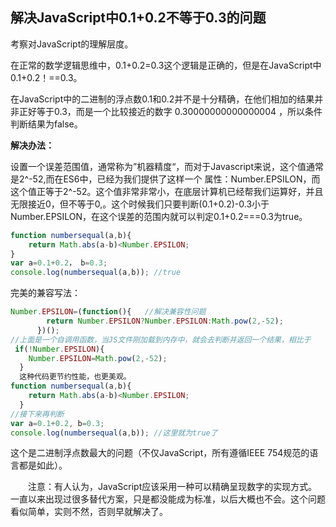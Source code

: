 ## 解决JavaScript中0.1+0.2不等于0.3的问题

考察对JavaScript的理解层度。

在正常的数学逻辑思维中，0.1+0.2=0.3这个逻辑是正确的，但是在JavaScript中0.1+0.2！==0.3。

在JavaScript中的二进制的浮点数0.1和0.2并不是十分精确，在他们相加的结果并非正好等于0.3，而是一个比较接近的数字 0.30000000000000004 ，所以条件判断结果为false。

**解决办法：**

设置一个误差范围值，通常称为”机器精度“，而对于Javascript来说，这个值通常是2^-52,而在ES6中，已经为我们提供了这样一个
属性：Number.EPSILON，而这个值正等于2^-52。这个值非常非常小，在底层计算机已经帮我们运算好，并且无限接近0，但不等于0,。这个时候我们只要判断(0.1+0.2)-0.3小于Number.EPSILON，在这个误差的范围内就可以判定0.1+0.2===0.3为true。

```javascript
function numbersequal(a,b){ 
    return Math.abs(a-b)<Number.EPSILON;
} 
var a=0.1+0.2， b=0.3;
console.log(numbersequal(a,b)); //true
```

完美的兼容写法：

```javascript
Number.EPSILON=(function(){   //解决兼容性问题
        return Number.EPSILON?Number.EPSILON:Math.pow(2,-52);
      })();
//上面是一个自调用函数，当JS文件刚加载到内存中，就会去判断并返回一个结果，相比于
 if(!Number.EPSILON){
    Number.EPSILON=Math.pow(2,-52);
  }
  这种代码更节约性能，也更美观。
function numbersequal(a,b){ 
    return Math.abs(a-b)<Number.EPSILON;
  }
//接下来再判断   
var a=0.1+0.2, b=0.3;
console.log(numbersequal(a,b)); //这里就为true了
```

这个是二进制浮点数最大的问题（不仅JavaScript，所有遵循IEEE 754规范的语言都是如此）。

　　注意：有人认为，JavaScript应该采用一种可以精确呈现数字的实现方式。一直以来出现过很多替代方案，只是都没能成为标准，以后大概也不会。这个问题看似简单，实则不然，否则早就解决了。

